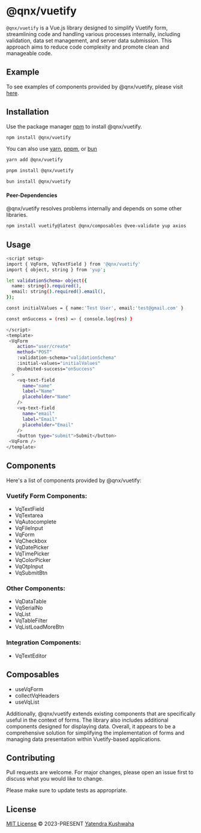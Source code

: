 # @qnx/vuetify

`@qnx/vuetify` is a Vue.js library designed to simplify Vuetify form, streamlining code and handling various processes internally, including validation, data set management, and server data submission. This approach aims to reduce code complexity and promote clean and manageable code.

## Example

To see examples of components provided by @qnx/vuetify, please visit [here](https://qnx-vuetify-sample.vercel.app/).

## Installation

Use the package manager [npm](https://www.npmjs.com/) to install @qnx/vuetify.

```bash
npm install @qnx/vuetify
```

You can also use [yarn](https://yarnpkg.com/), [pnpm](https://pnpm.io/), or [bun](https://bun.sh/)

```bash
yarn add @qnx/vuetify
```

```bash
pnpm install @qnx/vuetify
```

```bash
bun install @qnx/vuetify
```

#### Peer-Dependencies

@qnx/vuetify resolves problems internally and depends on some other libraries.

```bash
npm install vuetify@latest @qnx/composables @vee-validate yup axios
```

## Usage

```bash
<script setup>
import { VqForm, VqTextField } from '@qnx/vuetify'
import { object, string } from 'yup';

let validationSchema= object({
  name: string().required(),
  email: string().required().email(),
});

const initialValues = { name:'Test User', email:'test@gmail.com' }

const onSuccess = (res) => { console.log(res) }

</script>
<template>
 <VqForm
    action="user/create"
    method="POST"
    :validation-schema="validationSchema"
    :initial-values="initialValues"
    @submited-success="onSuccess"
  >
    <vq-text-field
      name="name"
      label="Name"
      placeholder="Name"
    />
    <vq-text-field
      name="email"
      label="Email"
      placeholder="Email"
    />
    <button type="submit">Submit</button>
 <VqForm />
</template>
```

## Components

Here's a list of components provided by @qnx/vuetify:

### Vuetify Form Components:

-   VqTextField
-   VqTextarea
-   VqAutocomplete
-   VqFileInput
-   VqForm
-   VqCheckbox
-   VqDatePicker
-   VqTimePicker
-   VqColorPicker
-   VqOtpInput
-   VqSubmitBtn

### Other Components:

-   VqDataTable
-   VqSerialNo
-   VqList
-   VqTableFilter
-   VqListLoadMoreBtn

### Integration Components:

-   VqTextEditor

## Composables

-   useVqForm
-   collectVqHeaders
-   useVqList

Additionally, @qnx/vuetify extends existing components that are specifically useful in the context of forms. The library also includes additional components designed for displaying data. Overall, it appears to be a comprehensive solution for simplifying the implementation of forms and managing data presentation within Vuetify-based applications.

## Contributing

Pull requests are welcome. For major changes, please open an issue first to discuss what you would like to change.

Please make sure to update tests as appropriate.

## License

[MIT License](https://github.com/yatendra121/vq-vuetify/blob/main/LICENSE.md) © 2023-PRESENT [Yatendra Kushwaha](https://github.com/yatendra121)
